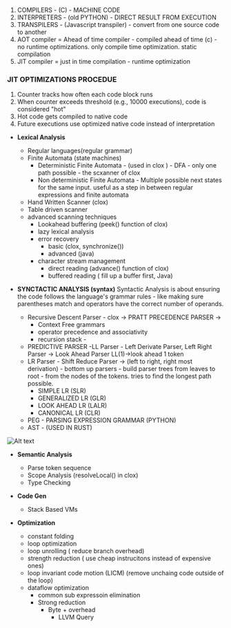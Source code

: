 
1. COMPILERS - (C) - MACHINE CODE
2. INTERPRETERS - (old PYTHON) - DIRECT RESULT FROM EXECUTION
3. TRANSPILERS - (Javascript transpiler) - convert from one source code to another
4. AOT compiler = Ahead of time compiler - compiled ahead of time (c) - no runtime optimizations. only compile time optimization. static compilation
5. JIT compiler = just in time compilation - runtime optimization


### JIT OPTIMIZATIONS PROCEDUE

1. Counter tracks how often each code block runs
2. When counter exceeds threshold (e.g., 10000 executions), code is considered "hot"
3. Hot code gets compiled to native code
4. Future executions use optimized native code instead of interpretation

- **Lexical Analysis**
  - Regular languages(regular grammar)
  - Finite Automata (state machines)
    - Deterministic Finite Automata - (used in clox ) - DFA - only one path possible - the scxanner of clox
    - Non deterministic Finite Automata - Multiple possible next states for the same input. useful as a step in between regular expressions and finite automata
  - Hand Written Scanner (clox)
  - Table driven scanner
  - advanced scanning techniques 
      - Lookahead buffering (peek() function of clox)
      - lazy lexical analysis
      - error recovery 
        - basic (clox, synchronize())
        - advanced (java)
      - character stream management
        - direct reading (advance() function of clox)
        - buffered reading ( fill up a buffer first, Java)

- **SYNCTACTIC ANALYSIS (syntax)**
Syntactic Analysis is about ensuring the code follows the language's grammar rules - like making sure parentheses match and operators have the correct number of operands. 
  - Recursive Descent Parser - clox -> PRATT PRECEDENCE PARSER -> 
    - Context Free grammars
    - operator precedence and associativity
    - recursion stack - 
  - PREDICTIVE PARSER -LL Parser - Left Derivate Parser, Left Right Parser -> Look Ahead Parser LL(1)->look ahead 1 token
  - LR Parser - Shift Reduce Parser -> (left to right, right most derivation) - bottom up parsers - build parser trees from leaves to root - from the nodes of the tokens.  tries to find the longest path possible.
    - SIMPLE LR (SLR)
    - GENERALIZED LR (GLR)
    - LOOK AHEAD LR (LALR)
    - CANONICAL LR (CLR)
  - PEG - PARSING EXPRESSION GRAMMAR (PYTHON)
  - AST - (USED IN RUST)

![Alt text](/photos/LL_LR)



- **Semantic Analysis**
  - Parse token sequence
  - Scope Analysis (resolveLocal() in clox)
  - Type Checking 

- **Code Gen**
  - Stack Based VMs

- **Optimization**
  - constant folding
  - loop optimization
  - loop unrolling ( reduce branch overhead)
  - strength reduction ( use cheap instrucitons instead of expensive ones)
  - loop invariant code motion (LICM) (remove unchaing code outside of the loop)
  - dataflow optimization
    - common sub expressoin elimination
    - Strong reduction
      - Byte + overhead
        - LLVM Query

